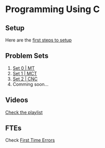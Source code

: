 # Programming Using C

## Setup
Here are the [first steps to setup](setup/)

## Problem Sets
1. [Set 0 | MT](psets/0/)
2. [Set 1 | MCT](psets/1/)
3. [Set 2 | CNC](psets/2/)
4. Comming soon...

## Videos
[Check the playlist](https://youtube.com/playlist?list=PL2JHjjegWZ1ROCsHbAMhRifS5eoGiP9YE&si=ESsdyVmo_uuHcgj1)

## FTEs
Check [First Time Errors](ftes/)